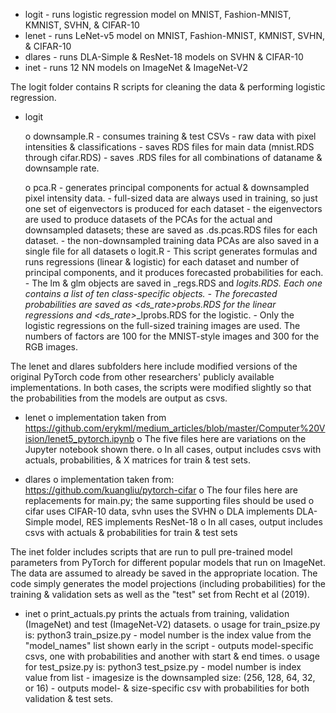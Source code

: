 - logit - runs logistic regression model on MNIST, Fashion-MNIST, KMNIST, SVHN, & CIFAR-10
- lenet - runs LeNet-v5 model on MNIST, Fashion-MNIST, KMNIST, SVHN, & CIFAR-10
- dlares - runs DLA-Simple & ResNet-18 models on SVHN & CIFAR-10
- inet - runs 12 NN models on ImageNet & ImageNet-V2

The logit folder contains R scripts for cleaning the data & performing logistic regression.

- logit

	o downsample.R
		- consumes training & test CSVs - raw data with pixel intensities & classifications
		- saves RDS files for main data (mnist.RDS through cifar.RDS)
		- saves <dataname><downsamplerate>.RDS files for all combinations of dataname & downsample rate.

	o pca.R
		- generates principal components for actual & downsampled pixel intensity data.
		- full-sized data are always used in training, so just one set of eigenvectors is produced for each dataset
		- the eigenvectors are used to produce datasets of the PCAs for the actual and downsampled datasets; these are saved as <dataname>.ds.pcas.RDS files for each dataset.
		- the non-downsampled training data PCAs are also saved in a single file for all datasets
	o logit.R
		- This script generates formulas and runs regressions (linear & logistic) for each dataset and number of principal components, and it produces forecasted probabilities for each.
		- The lm & glm objects are saved in <data>_regs<factors>.RDS and <data>_logits<factors>.RDS. Each one contains a list of ten class-specific objects.
		- The forecasted probabilities are saved as <data><ds_rate>_<sample>_probs<factors>.RDS for the linear regressions and <data><ds_rate>_<sample>_lprobs<factors>.RDS for the logistic.
		- Only the logistic regressions on the full-sized training images are used. The numbers of factors are 100 for the MNIST-style images and 300 for the RGB images.

The lenet and dlares subfolders here include modified versions of the original PyTorch code from other researchers' publicly available implementations. In both cases, the scripts were modified slightly so that the probabilities from the models are output as csvs.

- lenet
	o implementation taken from https://github.com/erykml/medium_articles/blob/master/Computer%20Vision/lenet5_pytorch.ipynb
	o The five files here are variations on the Jupyter notebook shown there.
	o In all cases, output includes csvs with actuals, probabilities, & X matrices for train & test sets.

- dlares
	o implementation taken from: https://github.com/kuangliu/pytorch-cifar
	o The four files here are replacements for main.py; the same supporting files should be used
	o cifar uses CIFAR-10 data, svhn uses the SVHN
	o DLA implements DLA-Simple model, RES implements ResNet-18
	o In all cases, output includes csvs with actuals & probabilities for train & test sets

The inet folder includes scripts that are run to pull pre-trained model parameters from PyTorch for different popular models that run on ImageNet. The data are assumed to already be saved in the appropriate location. The code simply generates the model projections (including probabilities) for the training & validation sets as well as the "test" set from Recht et al (2019).

- inet
	o print_actuals.py prints the actuals from training, validation (ImageNet) and test (ImageNet-V2) datasets.
	o usage for train_psize.py is:
		python3 train_psize.py <modelnumber>
		- model number is the index value from the "model_names" list shown early in the script
		- outputs model-specific csvs, one with probabilities and another with start & end times.
	o usage for test_psize.py is:
		python3 test_psize.py <modelnumber> <imagesize>
		- model number is index value from list
		- imagesize is the downsampled size: (256, 128, 64, 32, or 16)
		- outputs model- & size-specific csv with probabilities for both validation & test sets.
